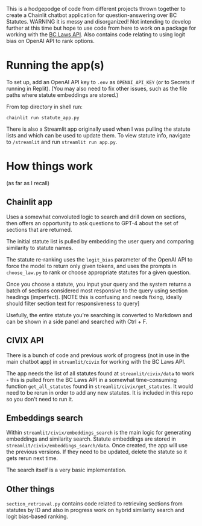 This is a hodgepodge of code from different projects thrown together to create a Chainlit chatbot application for question-answering over BC Statutes. WARNING it is messy and disorganized! Not intending to develop further at this time but hope to use code from here to work on a package for working with the [BC Laws API](https://www.bclaws.gov.bc.ca/civix/template/complete/api/index.html). Also contains code relating to using logit bias on OpenAI API to rank options.

# Running the app(s)

To set up, add an OpenAI API key to `.env` as `OPENAI_API_KEY` (or to Secrets if running in Replit). (You may also need to fix other issues, such as the file paths where statute embeddings are stored.)

From top directory in shell run:

```
chainlit run statute_app.py
```

There is also a Streamlit app originally used when I was pulling the statute lists and which can be used to update them. To view statute info, navigate to `/streamlit` and run `streamlit run app.py`.

# How things work

(as far as I recall)

## Chainlit app

Uses a somewhat convoluted logic to search and drill down on sections, then offers an opportunity to ask questions to GPT-4 about the set of sections that are returned.

The initial statute list is pulled by embedding the user query and comparing similarity to statute names.

The statute re-ranking uses the `logit_bias` parameter of the OpenAI API to force the model to return only given tokens, and uses the prompts in `choose_law.py` to rank or choose appropriate statutes for a given question.

Once you choose a statute, you input your query and the system returns a batch of sections considered most responsive to the query using section headings (imperfect). [NOTE this is confusing and needs fixing, ideally should filter section text for responsiveness to query]

Usefully, the entire statute you're searching is converted to Markdown and can be shown in a side panel and searched with Ctrl + F. 

## CIVIX API

There is a bunch of code and previous work of progress (not in use in the main chatbot app) in `streamlit/civix` for working with the BC Laws API.

The app needs the list of all statutes found at `streamlit/civix/data` to work - this is pulled from the BC Laws API in a somewhat time-consuming function `get_all_statutes` found in `streamlit/civix/get_statutes`. It would need to be rerun in order to add any new statutes. It is included in this repo so you don't need to run it.

## Embeddings search

Within `streamlit/civix/embeddings_search` is the main logic for generating embeddings and similarity search. Statute embeddings are stored in `streamlit/civix/embeddings_search/data`. Once created, the app will use the previous versions. If they need to be updated, delete the statute so it gets rerun next time.

The search itself is a very basic implementation. 

## Other things
`section_retrieval.py` contains code related to retrieving sections from statutes by ID and also in progress work on hybrid similarity search and logit bias-based ranking.
